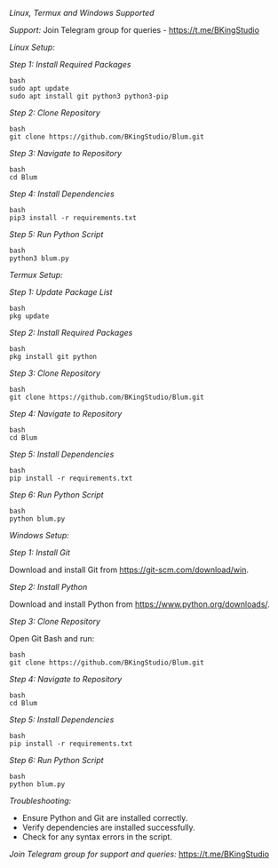 *Linux, Termux and Windows Supported*

*Support:* Join Telegram group for queries - https://t.me/BKingStudio


*Linux Setup:*

*Step 1: Install Required Packages*

```
bash
sudo apt update
sudo apt install git python3 python3-pip
```

*Step 2: Clone Repository*

```
bash
git clone https://github.com/BKingStudio/Blum.git
```

*Step 3: Navigate to Repository*

```
bash
cd Blum
```

*Step 4: Install Dependencies*

```
bash
pip3 install -r requirements.txt
```

*Step 5: Run Python Script*

```
bash
python3 blum.py
```


*Termux Setup:*

*Step 1: Update Package List*

```
bash
pkg update
```

*Step 2: Install Required Packages*

```
bash
pkg install git python
```

*Step 3: Clone Repository*

```
bash
git clone https://github.com/BKingStudio/Blum.git
```

*Step 4: Navigate to Repository*

```
bash
cd Blum
```

*Step 5: Install Dependencies*

```
bash
pip install -r requirements.txt
```

*Step 6: Run Python Script*

```
bash
python blum.py
```


*Windows Setup:*

*Step 1: Install Git*

Download and install Git from https://git-scm.com/download/win.

*Step 2: Install Python*

Download and install Python from https://www.python.org/downloads/.

*Step 3: Clone Repository*

Open Git Bash and run:
```
bash
git clone https://github.com/BKingStudio/Blum.git
```

*Step 4: Navigate to Repository*

```
bash
cd Blum
```

*Step 5: Install Dependencies*

```
bash
pip install -r requirements.txt
```

*Step 6: Run Python Script*

```
bash
python blum.py
```


*Troubleshooting:*

- Ensure Python and Git are installed correctly.
- Verify dependencies are installed successfully.
- Check for any syntax errors in the script.


*Join Telegram group for support and queries:* https://t.me/BKingStudio
